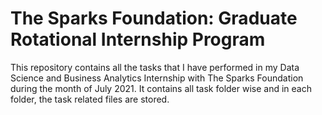 # The Sparks Foundation: Graduate Rotational Internship Program
This repository contains all the tasks that I have performed in my Data Science and Business Analytics Internship with The Sparks Foundation during the month of July 2021.
It contains all task folder wise and in each folder, the task related files are stored.
